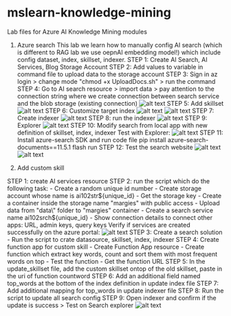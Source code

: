 # mslearn-knowledge-mining
Lab files for Azure AI Knowledge Mining modules
1. Azure search
This lab we learn how to manually config AI search (which is different to RAG lab we use oepnAI embedding model!) which include config dataset, index, skillset, indexer. 
STEP 1: Create AI Search, AI Services, Blog Storage Account
STEP 2: Add values to variable in command file to upload data to the storage account
STEP 3: Sign in az login > change mode "chmod +x UploadDocs.sh" > run the command
STEP 4: Go to AI search resource > import data > pay attention to the connection string where we create connection between search service and the blob storage (existing connection)
![alt text](aisearch1.png)
STEP 5: Add skillset
![alt text](aisearch2.png)
STEP 6: Customize target index
![alt text](aisearch3.png)
![alt text](aisearch4.png)
STEP 7: Create indexer
![alt text](aisearch5.png)
STEP 8: run the indexer
![alt text](aisearch6.png)
STEP 9: Explorer
![alt text](aisearch7.png)
STEP 10: Modify search from local app with new definition of skillset, index, indexer
Test with Explorer: 
![alt text](aisearch8.png)
STEP 11: Install azure-search SDK and run code file
pip install azure-search-documents==11.5.1
flash run
STEP 12: Test the search website
![alt text](aisearch9.png)
![alt text](aisearch10.png)

2. Add custom skill

STEP 1: create AI services resource
STEP 2: run the script which do the following task:
    - Create a random unique id number
    - Create storage account whose name is ai102str${unique_id}
    - Get the storage key
    - Create a container inside the storage name "margies" with public access
    - Upload data from "data\" folder to "margies" container
    - Create a search service name ai102srch${unique_id} 
    - Show connection details to connect other apps: URL, admin keys, query keys
Verify if services are created successfully on the azure portal: 
![alt text](customskill1.png)
STEP 3: Create a search solution
    - Run the script to crate datasource, skillset, index, indexer
STEP 4: Create function app for custom skill
    - Create Function App resource
    - Create function which extract key words, count and sort them with most frequent words on top
    - Test the function
    - Get the function URL
STEP 5: In the update_skillset file, add the custom skillset ontop of the old skillset, paste in the uri of function countword
STEP 6: Add an additional field named top_words at the bottom of the index definition in update index file
STEP 7: Add additional mapping for top_words in update indexer file
STEP 8: Run the script to update all search config 
STEP 9: Open indexer and confirm if the update is success > Test on Search explorer
![alt text](customskill2.png)